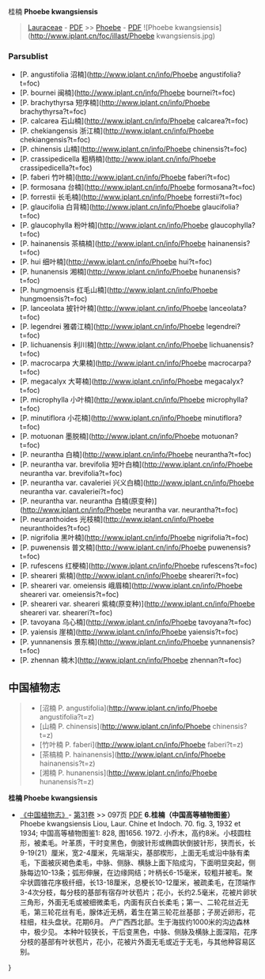 桂楠 **Phoebe kwangsiensis**

> [Lauraceae](http://www.iplant.cn/info/Lauraceae?t=foc) - [PDF](http://www.iplant.cn/foc/pdf/Lauraceae.pdf) >> [Phoebe](http://www.iplant.cn/info/Phoebe?t=foc) - [PDF](http://www.iplant.cn/foc/pdf/Phoebe.pdf)
![Phoebe kwangsiensis](http://www.iplant.cn/foc/illast/Phoebe kwangsiensis.jpg)

### Parsublist

* [P.  angustifolia  沼楠](http://www.iplant.cn/info/Phoebe angustifolia?t=foc)
* [P.  bournei  闽楠](http://www.iplant.cn/info/Phoebe bournei?t=foc)
* [P.  brachythyrsa  短序楠](http://www.iplant.cn/info/Phoebe brachythyrsa?t=foc)
* [P.  calcarea  石山楠](http://www.iplant.cn/info/Phoebe calcarea?t=foc)
* [P.  chekiangensis  浙江楠](http://www.iplant.cn/info/Phoebe chekiangensis?t=foc)
* [P.  chinensis  山楠](http://www.iplant.cn/info/Phoebe chinensis?t=foc)
* [P.  crassipedicella  粗柄楠](http://www.iplant.cn/info/Phoebe crassipedicella?t=foc)
* [P.  faberi  竹叶楠](http://www.iplant.cn/info/Phoebe faberi?t=foc)
* [P.  formosana  台楠](http://www.iplant.cn/info/Phoebe formosana?t=foc)
* [P.  forrestii  长毛楠](http://www.iplant.cn/info/Phoebe forrestii?t=foc)
* [P.  glaucifolia  白背楠](http://www.iplant.cn/info/Phoebe glaucifolia?t=foc)
* [P.  glaucophylla  粉叶楠](http://www.iplant.cn/info/Phoebe glaucophylla?t=foc)
* [P.  hainanensis  茶槁楠](http://www.iplant.cn/info/Phoebe hainanensis?t=foc)
* [P.  hui  细叶楠](http://www.iplant.cn/info/Phoebe hui?t=foc)
* [P.  hunanensis  湘楠](http://www.iplant.cn/info/Phoebe hunanensis?t=foc)
* [P.  hungmoensis  红毛山楠](http://www.iplant.cn/info/Phoebe hungmoensis?t=foc)
* [P.  lanceolata  披针叶楠](http://www.iplant.cn/info/Phoebe lanceolata?t=foc)
* [P.  legendrei  雅砻江楠](http://www.iplant.cn/info/Phoebe legendrei?t=foc)
* [P.  lichuanensis  利川楠](http://www.iplant.cn/info/Phoebe lichuanensis?t=foc)
* [P.  macrocarpa  大果楠](http://www.iplant.cn/info/Phoebe macrocarpa?t=foc)
* [P.  megacalyx  大萼楠](http://www.iplant.cn/info/Phoebe megacalyx?t=foc)
* [P.  microphylla  小叶楠](http://www.iplant.cn/info/Phoebe microphylla?t=foc)
* [P.  minutiflora  小花楠](http://www.iplant.cn/info/Phoebe minutiflora?t=foc)
* [P.  motuonan  墨脱楠](http://www.iplant.cn/info/Phoebe motuonan?t=foc)
* [P.  neurantha  白楠](http://www.iplant.cn/info/Phoebe neurantha?t=foc)
* [P.  neurantha var. brevifolia  短叶白楠](http://www.iplant.cn/info/Phoebe neurantha var. brevifolia?t=foc)
* [P.  neurantha var. cavaleriei  兴义白楠](http://www.iplant.cn/info/Phoebe neurantha var. cavaleriei?t=foc)
* [P.  neurantha var. neurantha  白楠(原变种)](http://www.iplant.cn/info/Phoebe neurantha var. neurantha?t=foc)
* [P.  neuranthoides  光枝楠](http://www.iplant.cn/info/Phoebe neuranthoides?t=foc)
* [P.  nigrifolia  黑叶楠](http://www.iplant.cn/info/Phoebe nigrifolia?t=foc)
* [P.  puwenensis  普文楠](http://www.iplant.cn/info/Phoebe puwenensis?t=foc)
* [P.  rufescens  红梗楠](http://www.iplant.cn/info/Phoebe rufescens?t=foc)
* [P.  sheareri  紫楠](http://www.iplant.cn/info/Phoebe sheareri?t=foc)
* [P.  sheareri var. omeiensis  峨眉楠](http://www.iplant.cn/info/Phoebe sheareri var. omeiensis?t=foc)
* [P.  sheareri var. sheareri  紫楠(原变种)](http://www.iplant.cn/info/Phoebe sheareri var. sheareri?t=foc)
* [P.  tavoyana  乌心楠](http://www.iplant.cn/info/Phoebe tavoyana?t=foc)
* [P.  yaiensis  崖楠](http://www.iplant.cn/info/Phoebe yaiensis?t=foc)
* [P.  yunnanensis  景东楠](http://www.iplant.cn/info/Phoebe yunnanensis?t=foc)
* [P.  zhennan  楠木](http://www.iplant.cn/info/Phoebe zhennan?t=foc)

## 中国植物志

> * [沼楠  P.  angustifolia](http://www.iplant.cn/info/Phoebe angustifolia?t=z)
> * [山楠  P.  chinensis](http://www.iplant.cn/info/Phoebe chinensis?t=z)
> * [竹叶楠  P.  faberi](http://www.iplant.cn/info/Phoebe faberi?t=z)
> * [茶槁楠  P.  hainanensis](http://www.iplant.cn/info/Phoebe hainanensis?t=z)
> * [湘楠  P.  hunanensis](http://www.iplant.cn/info/Phoebe hunanensis?t=z)

**桂楠 Phoebe kwangsiensis**

* [《中国植物志》](http://www.iplant.cn/frps)- [第31卷](http://www.iplant.cn/frps/vol/31) >> 097页 [PDF](http://www.iplant.cn/frps/pdf/31/097a.PDF)
**6.桂楠（中国高等植物图鉴）**
Phoebe kwangsiensis Liou, Laur. Chine et Indoch. 70. fig. 3, 1932 et 1934; 中国高等植物图鉴1: 828, 图1656. 1972.
小乔木，高约8米。小枝圆柱形，被柔毛。叶革质，干时变黑色，倒披针形或椭圆状倒披针形，狭而长，长9-19(21）厘米，宽2-4厘米，先端渐尖，基部楔形，上面无毛或沿中脉有柔毛，下面被灰褐色柔毛，中脉、侧脉、横脉上面下陷成沟，下面明显突起，侧脉每边10-13条；弧形伸展，在边缘网结；叶柄长6-15毫米，较粗并被毛。聚伞状圆锥花序极纤细，长13-18厘米，总梗长10-12厘米，被疏柔毛，在顶端作3-4次分枝，每分枝的基部有宿存叶状苞片；花小，长约2.5毫米，花被片卵状三角形，外面无毛或被细微柔毛，内面有灰白长柔毛；第一、二轮花丝近无毛，第三轮花丝有毛，腺体近无柄，着生在第三轮花丝基部；子房近卵形，花柱细，柱头盘状。花期6月。
产广西西北部。生于海拔约1000米的沟边森林中，极少见。
本种叶较狭长，干后变黑色，中脉、侧脉及横脉上面深陷，花序分枝的基部有叶状苞片，花小，花被片外面无毛或近于无毛，与其他种容易区别。

}